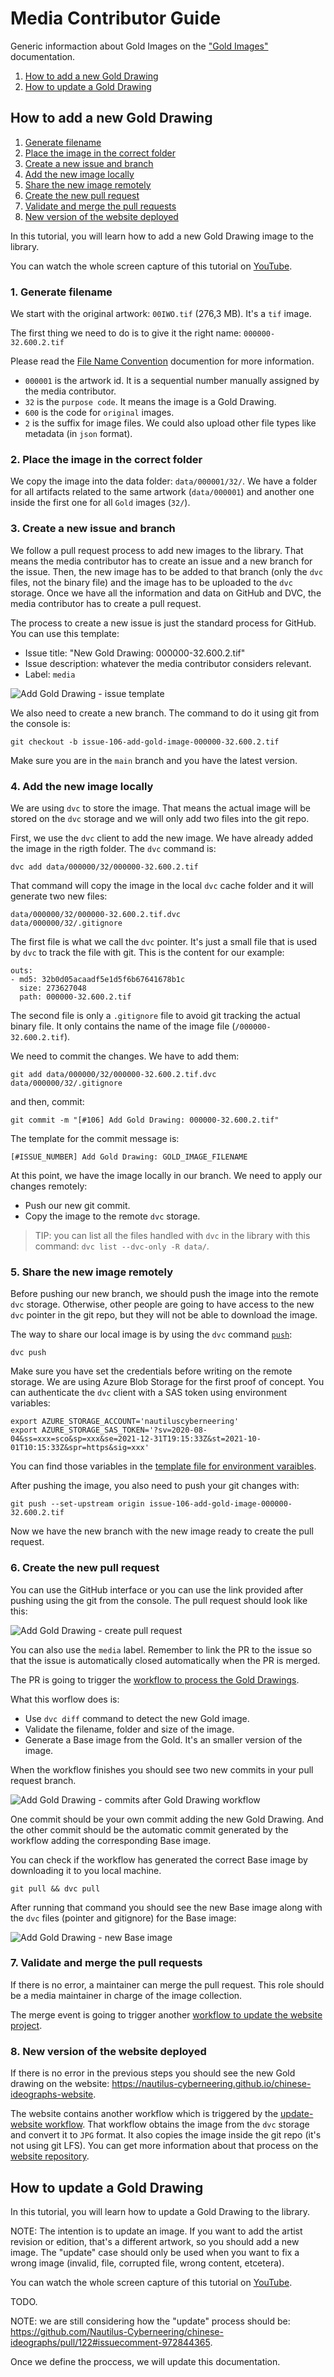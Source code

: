 # Media Contributor Guide

Generic informaction about Gold Images on the ["Gold Images"](./Gold_Images.md) documentation.

1. [How to add a new Gold Drawing](#how-to-add-a-new-gold-drawing)
2. [How to update a Gold Drawing](#how-to-update-a-gold-drawing)

## How to add a new Gold Drawing

1. [Generate filename](#1-generate-filename)
2. [Place the image in the correct folder](#2-place-the-image-in-the-correct-folder)
3. [Create a new issue and branch](#3-create-a-new-issue-and-branch)
4. [Add the new image locally](#4-add-the-new-image-locally)
5. [Share the new image remotely](#5-share-the-new-image-remotely)
6. [Create the new pull request](#6-create-the-new-pull-request)
7. [Validate and merge the pull requests](#7-validate-and-merge-the-pull-requests)
8. [New version of the website deployed](#8-new-version-of-the-website-deployed)

In this tutorial, you will learn how to add a new Gold Drawing image to the library.

You can watch the whole screen capture of this tutorial on [YouTube](https://youtu.be/Nf-ePEdA5xc).

### 1. Generate filename

We start with the original artwork: `00IWO.tif` (276,3 MB). It's a `tif` image.

The first thing we need to do is to give it the right name: `000000-32.600.2.tif`

Please read the [File Name Convention](./File_Naming_Convention.md) documention for more information.

- `000001` is the artwork id. It is a sequential number manually assigned by the media contributor.
- `32` is the `purpose code`. It means the image is a Gold Drawing.
- `600` is the code for `original` images.
- `2` is the suffix for image files. We could also upload other file types like metadata (in `json` format).

### 2. Place the image in the correct folder

We copy the image into the data folder: `data/000001/32/`. We have a folder for all artifacts related to the same artwork (`data/000001`) and another one inside the first one for all `Gold` images (`32/`).

### 3. Create a new issue and branch

We follow a pull request process to add new images to the library. That means the media contributor has to create an issue and a new branch for the issue. Then, the new image has to be added to that branch (only the `dvc` files, not the binary file) and the image has to be uploaded to the `dvc` storage. Once we have all the information and data on GitHub and DVC, the media contributor has to create a pull request.

The process to create a new issue is just the standard process for GitHub. You can use this template:

- Issue title: "New Gold Drawing: 000000-32.600.2.tif"
- Issue description: whatever the media contributor considers relevant.
- Label: `media`

![Add Gold Drawing - issue template](./images/media-contributor-guide/new-issue-template.png)

We also need to create a new branch. The command to do it using git from the console is:

```shell
git checkout -b issue-106-add-gold-image-000000-32.600.2.tif
```

Make sure you are in the `main` branch and you have the latest version.

### 4. Add the new image locally

We are using `dvc` to store the image. That means the actual image will be stored on the `dvc` storage and we will only add two files into the git repo.

First, we use the `dvc` client to add the new image. We have already added the image in the rigth folder. The `dvc` command is:

```shell
dvc add data/000000/32/000000-32.600.2.tif
```

That command will copy the image in the local `dvc` cache folder and it will generate two new files:

```shell
data/000000/32/000000-32.600.2.tif.dvc
data/000000/32/.gitignore
```

The first file is what we call the `dvc` pointer. It's just a small file that is used by `dvc` to track the file with git. This is the content for our example:

```text
outs:
- md5: 32b0d05acaadf5e1d5f6b67641678b1c
  size: 273627048
  path: 000000-32.600.2.tif
```

The second file is only a `.gitignore` file to avoid git tracking the actual binary file. It only contains the name of the image file (`/000000-32.600.2.tif`).

We need to commit the changes. We have to add them:

```shell
git add data/000000/32/000000-32.600.2.tif.dvc data/000000/32/.gitignore
```

and then, commit:

```shell
git commit -m "[#106] Add Gold Drawing: 000000-32.600.2.tif"
```

The template for the commit message is:

```text
[#ISSUE_NUMBER] Add Gold Drawing: GOLD_IMAGE_FILENAME
```

At this point, we have the image locally in our branch. We need to apply our changes remotely:

- Push our new git commit.
- Copy the image to the remote `dvc` storage.

> TIP: you can list all the files handled with `dvc` in the library with this command: `dvc list --dvc-only -R data/`.

### 5. Share the new image remotely

Before pushing our new branch, we should push the image into the remote `dvc` storage. Otherwise, other people are going to have access to the new `dvc` pointer in the git repo, but they will not be able to download the image.

The way to share our local image is by using the `dvc` command [`push`](https://dvc.org/doc/command-reference/push):

```shell
dvc push
```

Make sure you have set the credentials before writing on the remote storage. We are using Azure Blob Storage for the first proof of concept. You can authenticate the `dvc` client with a SAS token using environment variables:

```shell
export AZURE_STORAGE_ACCOUNT='nautiluscyberneering'
export AZURE_STORAGE_SAS_TOKEN='?sv=2020-08-04&ss=xxx=sco&sp=xxx&se=2021-12-31T19:15:33Z&st=2021-10-01T10:15:33Z&spr=https&sig=xxx'
```

You can find those variables in the [template file for environment varaibles](../.secrets.ci).

After pushing the image, you also need to push your git changes with:

```shell
git push --set-upstream origin issue-106-add-gold-image-000000-32.600.2.tif
```

Now we have the new branch with the new image ready to create the pull request.

### 6. Create the new pull request

You can use the GitHub interface or you can use the link provided after pushing using the git from the console. The pull request should look like this:

![Add Gold Drawing - create pull request](./images/media-contributor-guide/new-pull-request.png)

You can also use the `media` label. Remember to link the PR to the issue so that the issue is automatically closed automatically when the PR is merged.

The PR is going to trigger the [workflow to process the Gold Drawings](../.github/workflows/gold-drawings-processing.yml).

What this worflow does is:

- Use `dvc diff` command to detect the new Gold image.
- Validate the filename, folder and size of the image.
- Generate a Base image from the Gold. It's an smaller version of the image.

When the workflow finishes you should see two new commits in your pull request branch.

![Add Gold Drawing - commits after Gold Drawing workflow](./images/media-contributor-guide/commits-after-gold-proccesing-workflow.png)

One commit should be your own commit adding the new Gold Drawing. And the other commit should be the automatic commit generated by the workflow adding the corresponding Base image.

You can check if the workflow has generated the correct Base image by downloading it to you local machine.

```shell
git pull && dvc pull
```

After running that command you should see the new Base image along with the `dvc` files (pointer and gitignore) for the Base image:

![Add Gold Drawing - new Base image](./images/media-contributor-guide/new-base-image.png)

### 7. Validate and merge the pull requests

If there is no error, a maintainer can merge the pull request. This role should be a media maintainer in charge of the image collection.

The merge event is going to trigger another [workflow to update the website project](../.github/workflows/update-website.yml).

### 8. New version of the website deployed

If there is no error in the previous steps you should see the new Gold drawing on the website: https://nautilus-cyberneering.github.io/chinese-ideographs-website.

The website contains another workflow which is triggered by the [update-website workflow](../.github/workflows/update-website.yml). That workflow obtains the image from the `dvc` storage and convert it to `JPG` format. It also copies the image inside the git repo (it's not using git LFS). You can get more information about that process on the [website repository](https://github.com/Nautilus-Cyberneering/chinese-ideographs-website).

## How to update a Gold Drawing

In this tutorial, you will learn how to update a Gold Drawing to the library.

NOTE: The intention is to update an image. If you want to add the artist revision or edition, that's a different artwork, so you should add a new image. The "update" case should only be used when you want to fix a wrong image (invalid, file, corrupted file, wrong content, etcetera).

You can watch the whole screen capture of this tutorial on [YouTube](https://youtu.be/CB5hZGWcs8o).

TODO.

NOTE: we are still considering how the "update" process should be: https://github.com/Nautilus-Cyberneering/chinese-ideographs/pull/122#issuecomment-972844365.

Once we define the proccess, we will update this documentation.
